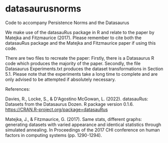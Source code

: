 # datasaurusnorms
Code to accompany Persistence Norms and the Datasaurus

We make use of the datasauRus package in R and relate to the paper by Matejka and Fitzmaurice (2017). Please remember to cite both the datasauRus package and the Matejka and Fitzmaurice paper if using this code.

There are two files to recreate the paper:
  Firstly, there is a Datasaurus R code which produces the majority of the paper. 
  Secondly, the file Datasaurus Experiments.txt produces the dataset transformations in Section 5.1. Please note that the experiments take a long time to complete and are only advised to be attempted if absolutely necessary.

References:

Davies, R., Locke, S., & D'Agostino McGowan, L. (2022). datasauRus: Datasets from the Datasaurus Dozen. R package version 0.1.6. https://CRAN.R-project.org/package=datasauRus

Matejka, J., & Fitzmaurice, G. (2017). Same stats, different graphs: generating datasets with varied appearance and identical statistics through simulated annealing. In Proceedings of the 2017 CHI conference on human factors in computing systems (pp. 1290-1294).
